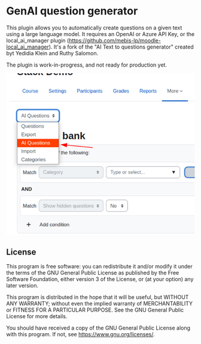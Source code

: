 # GenAI question generator #

This plugin allows you to automatically create questions on a given text using a large language model. It requires an OpenAI or Azure API Key, or the local_ai_manager plugin (https://github.com/mebis-lp/moodle-local_ai_manager). It's a fork of the "AI Text to questions generator" created byt Yedidia Klein and Ruthy Salomon.

The plugin is work-in-progress, and not ready for production yet.

![Image of Qbank Genai menu](./docs/images/qbank_questiongen.png)

## License ##

This program is free software: you can redistribute it and/or modify it under
the terms of the GNU General Public License as published by the Free Software
Foundation, either version 3 of the License, or (at your option) any later
version.

This program is distributed in the hope that it will be useful, but WITHOUT ANY
WARRANTY; without even the implied warranty of MERCHANTABILITY or FITNESS FOR A
PARTICULAR PURPOSE.  See the GNU General Public License for more details.

You should have received a copy of the GNU General Public License along with
this program.  If not, see <https://www.gnu.org/licenses/>.
